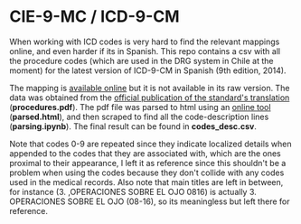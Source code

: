 # CIE-9-MC / ICD-9-CM

When working with ICD codes is very hard to find the relevant mappings online, and even harder if its in Spanish. This repo contains a csv with all the procedure codes (which are used in the DRG system in Chile at the moment) for the latest version of ICD-9-CM in Spanish (9th edition, 2014). 

The mapping is [available online](https://eciemaps.mscbs.gob.es/ecieMaps/browser/index_9_mc.html) but it is not available in its raw version. The data was obtained from the [official publication of the standard's translation](https://www.mscbs.gob.es/estadEstudios/estadisticas/docs/CIE9MC_2014_def_accesible.pdf) (**procedures.pdf**). The pdf file was parsed to html using an [online tool](https://www.pdftohtml.net/) (**parsed.html**), and then scraped to find all the code-description lines (**parsing.ipynb**). The final result can be found in **codes_desc.csv**. 

Note that codes 0-9 are repeated since they indicate localized details when appended to the codes that they are associated with, which are the ones proximal to their appearance, I left it as reference since this shouldn't be a problem when using the codes because they don't collide with any codes used in the medical records. Also note that main titles are left in between, for instance (3.	,OPERACIONES SOBRE EL OJO 0816) is actually 3. OPERACIONES SOBRE EL OJO (08-16), so its meaningless but left there for reference.
